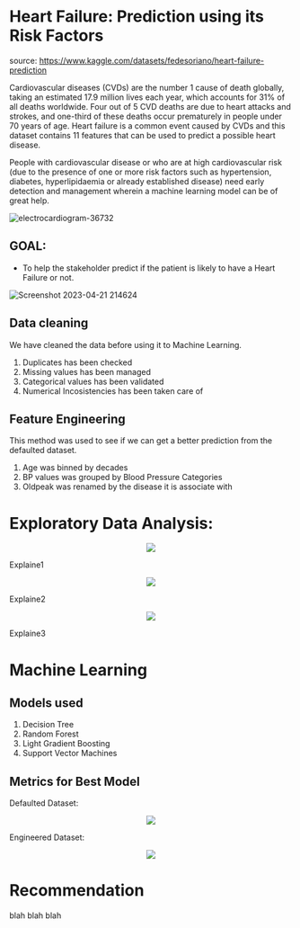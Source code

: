 # Heart Failure: Prediction using its Risk Factors

source: https://www.kaggle.com/datasets/fedesoriano/heart-failure-prediction

Cardiovascular diseases (CVDs) are the number 1 cause of death globally, taking an estimated 17.9 million lives each year, which accounts for 31% of all deaths worldwide. Four out of 5 CVD deaths are due to heart attacks and strokes, and one-third of these deaths occur prematurely in people under 70 years of age. Heart failure is a common event caused by CVDs and this dataset contains 11 features that can be used to predict a possible heart disease.

People with cardiovascular disease or who are at high cardiovascular risk (due to the presence of one or more risk factors such as hypertension, diabetes, hyperlipidaemia or already established disease) need early detection and management wherein a machine learning model can be of great help.

![electrocardiogram-36732](https://user-images.githubusercontent.com/125017784/230833923-0714860a-dca3-4971-bed7-eda5e18125ad.png)

## GOAL: 
- To help the stakeholder predict if the patient is likely to have a Heart Failure or not.

![Screenshot 2023-04-21 214624](https://user-images.githubusercontent.com/125017784/235896527-ae16e01c-cfe6-46bb-95af-7e09a8bfe056.png)

## Data cleaning
We have cleaned the data before using it to Machine Learning.
1. Duplicates has been checked
2. Missing values has been managed
3. Categorical values has been validated
4. Numerical Incosistencies has been taken care of

## Feature Engineering
This method was used to see if we can get a better prediction from the defaulted dataset.
1. Age was binned by decades
2. BP values was grouped by Blood Pressure Categories
3. Oldpeak was renamed by the disease it is associate with
   
# Exploratory Data Analysis:

<p align="center">
<img src=https://user-images.githubusercontent.com/125017784/235902485-fa957f24-ecfb-4d77-96f6-114eb5ae8288.png>
</p>

Explaine1
   
<p align="center">  
<img src=https://user-images.githubusercontent.com/125017784/235902476-000f399a-1f32-44cc-a83f-e9d32e80c3a1.png>
</p>

Explaine2
   
<p align="center">   
<img src=https://user-images.githubusercontent.com/125017784/235902587-9321e716-8279-4b0f-851c-ff259d6ab1e3.png>
</p>


Explaine3

# Machine Learning

## Models used
1. Decision Tree
2. Random Forest
3. Light Gradient Boosting
4. Support Vector Machines

## Metrics for Best Model
Defaulted Dataset: 

<p align="center">
<img src=https://user-images.githubusercontent.com/125017784/235902415-a928beb0-0952-47ce-aae5-eff875b78dec.png>
</p>


Engineered Dataset:
<p align="center">
<img src=https://user-images.githubusercontent.com/125017784/235902394-ad3f6ffe-3c60-4ffd-a4fb-049987f9872e.png>
</p>



# Recommendation

blah blah blah

